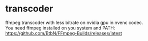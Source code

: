 # transcoder
ffmpeg transcoder with less bitrate on nvidia gpu in nvenc codec.\
You need ffmpeg installed on you system and PATH: https://github.com/BtbN/FFmpeg-Builds/releases/latest